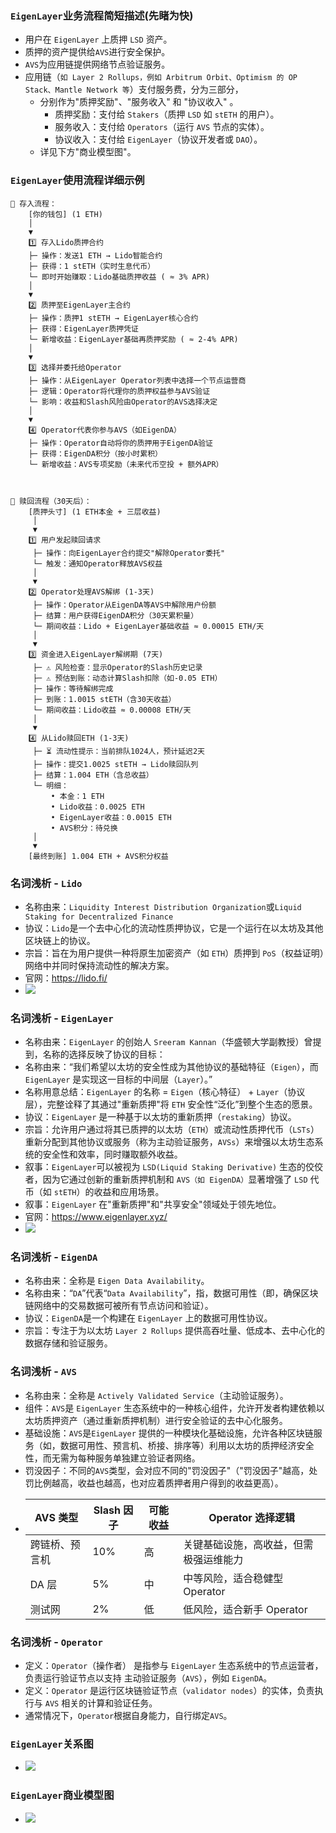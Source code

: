 ### ```EigenLayer```业务流程简短描述(先睹为快)
- 用户在 ```EigenLayer``` 上质押 ```LSD``` 资产。
- 质押的资产提供给```AVS```进行安全保护。
- ```AVS```为应用链提供网络节点验证服务。
- 应用链（```如 Layer 2 Rollups，例如 Arbitrum Orbit、Optimism 的 OP Stack、Mantle Network 等```）支付服务费，分为三部分，
  - 分别作为"质押奖励"、"服务收入" 和 "协议收入" 。
    - 质押奖励：支付给 ```Stakers```（质押 ```LSD``` 如 ```stETH``` 的用户）。
    - 服务收入：支付给 ```Operators```（运行 ```AVS``` 节点的实体）。
    - 协议收入：支付给 ```EigenLayer```（协议开发者或 ```DAO```）。
  - 详见下方"商业模型图"。

### ```EigenLayer```使用流程详细示例
```
🔵 存入流程：
    [你的钱包] (1 ETH)
    │
    ▼
    1️⃣ 存入Lido质押合约
    ├─ 操作：发送1 ETH → Lido智能合约
    ├─ 获得：1 stETH（实时生息代币）
    └─ 即时开始赚取：Lido基础质押收益 ( ≈ 3% APR)
    │
    ▼
    2️⃣ 质押至EigenLayer主合约
    ├─ 操作：质押1 stETH → EigenLayer核心合约
    ├─ 获得：EigenLayer质押凭证
    └─ 新增收益：EigenLayer基础再质押奖励 ( ≈ 2-4% APR)
    │
    ▼
    3️⃣ 选择并委托给Operator
    ├─ 操作：从EigenLayer Operator列表中选择一个节点运营商
    ├─ 逻辑：Operator将代理你的质押权益参与AVS验证
    └─ 影响：收益和Slash风险由Operator的AVS选择决定
    │
    ▼
    4️⃣ Operator代表你参与AVS（如EigenDA）
    ├─ 操作：Operator自动将你的质押用于EigenDA验证
    ├─ 获得：EigenDA积分（按小时累积）
    └─ 新增收益：AVS专项奖励（未来代币空投 + 额外APR）



🔴 赎回流程（30天后）：
    [质押头寸] (1 ETH本金 + 三层收益)
     │
     ▼
    1️⃣ 用户发起赎回请求
     ├─ 操作：向EigenLayer合约提交"解除Operator委托"
     └─ 触发：通知Operator释放AVS权益
     │
     ▼
    2️⃣ Operator处理AVS解绑 (1-3天)
     ├─ 操作：Operator从EigenDA等AVS中解除用户份额
     ├─ 结算：用户获得EigenDA积分（30天累积量）
     └─ 期间收益：Lido + EigenLayer基础收益 ≈ 0.00015 ETH/天
     │
     ▼
    3️⃣ 资金进入EigenLayer解绑期 (7天)
     ├─ ⚠️ 风险检查：显示Operator的Slash历史记录
     ├─ ⚠️ 预估到账：动态计算Slash扣除（如-0.05 ETH）
     ├─ 操作：等待解绑完成
     ├─ 到账：1.0015 stETH（含30天收益）
     └─ 期间收益：Lido收益 ≈ 0.00008 ETH/天
     │
     ▼
    4️⃣ 从Lido赎回ETH (1-3天)
     ├─ ⏳ 流动性提示：当前排队1024人，预计延迟2天
     ├─ 操作：提交1.0025 stETH → Lido赎回队列
     ├─ 结算：1.004 ETH（含总收益）
     └─ 明细：
         • 本金：1 ETH
         • Lido收益：0.0025 ETH
         • EigenLayer收益：0.0015 ETH
         • AVS积分：待兑换
     │
     ▼
    [最终到账] 1.004 ETH + AVS积分权益
```

### 名词浅析 - ```Lido```
- 名称由来：```Liquidity Interest Distribution Organization```或```Liquid Staking for Decentralized Finance```
- 协议：```Lido```是一个去中心化的流动性质押协议，它是一个运行在以太坊及其他区块链上的协议。
- 宗旨：旨在为用户提供一种将原生加密资产（如 ```ETH```）质押到 ```PoS```（权益证明）网络中并同时保持流动性的解决方案。
- 官网：https://lido.fi/
- ![](../images/日期/PixPin_20250517_152901.png "")

### 名词浅析 - ```EigenLayer```
- 名称由来：```EigenLayer``` 的创始人 ```Sreeram Kannan```（华盛顿大学副教授）曾提到，名称的选择反映了协议的目标：
- 名称由来：“我们希望以太坊的安全性成为其他协议的基础特征（```Eigen```），而 ```EigenLayer``` 是实现这一目标的中间层（```Layer```）。”
- 名称用意总结：```EigenLayer``` 的名称 = ```Eigen```（核心特征） + ```Layer```（协议层），完整诠释了其通过"重新质押"将 ```ETH``` 安全性“泛化”到整个生态的愿景。
- 协议：```EigenLayer``` 是一种基于以太坊的重新质押（```restaking```）协议。
- 宗旨：允许用户通过将其已质押的以太坊（```ETH```）或流动性质押代币（```LSTs```）重新分配到其他协议或服务（称为主动验证服务，```AVSs```）来增强以太坊生态系统的安全性和效率，同时赚取额外收益。
- 叙事：```EigenLayer```可以被视为 ```LSD(Liquid Staking Derivative)``` 生态的佼佼者，因为它通过创新的重新质押机制和 ```AVS（如 EigenDA）```显著增强了 ```LSD``` 代币（如 ```stETH```）的收益和应用场景。
- 叙事：```EigenLayer``` 在"重新质押"和"共享安全"领域处于领先地位。
- 官网：https://www.eigenlayer.xyz/
- ![](../images/日期/PixPin_20250517_154147.png "")

### 名词浅析 - ```EigenDA```
- 名称由来：全称是 ```Eigen Data Availability```。
- 名称由来：“```DA```”代表“```Data Availability```”，指，数据可用性（即，确保区块链网络中的交易数据可被所有节点访问和验证）。
- 协议：```EigenDA```是一个构建在 ```EigenLayer``` 上的数据可用性协议。
- 宗旨：专注于为以太坊 ```Layer 2 Rollups``` 提供高吞吐量、低成本、去中心化的数据存储和验证服务。

### 名词浅析 - ```AVS```
- 名称由来：全称是 ```Actively Validated Service```（主动验证服务）。
- 组件：```AVS```是 ```EigenLayer``` 生态系统中的一种核心组件，允许开发者构建依赖以太坊质押资产（通过重新质押机制）进行安全验证的去中心化服务。
- 基础设施：```AVS```是```EigenLayer``` 提供的一种模块化基础设施，允许各种区块链服务（如，数据可用性、预言机、桥接、排序等）利用以太坊的质押经济安全性，而无需为每种服务单独建立验证者网络。
- 罚没因子：不同的```AVS```类型，会对应不同的"罚没因子"（"罚没因子"越高，处罚比例越高，收益也越高，也对应着质押者用户得到的收益更高）。
- 
  | AVS 类型  | Slash 因子 | 可能收益 | Operator 选择逻辑 |
  |---------|------------|----------|-------------------|
  | 跨链桥、预言机 | 10%        | 高       | 关键基础设施，高收益，但需极强运维能力 |
  | DA 层    | 5%         | 中       | 中等风险，适合稳健型 Operator |
  | 测试网     | 2%         | 低       | 低风险，适合新手 Operator |

### 名词浅析 - ```Operator```
- 定义：```Operator```（操作者） 是指参与 ```EigenLayer``` 生态系统中的节点运营者，负责运行验证节点以支持 主动验证服务（```AVS```），例如 ```EigenDA```。
- 定义：```Operator``` 是运行区块链验证节点（```validator nodes```）的实体，负责执行与 ```AVS``` 相关的计算和验证任务。
- 通常情况下，```Operator```根据自身能力，自行绑定```AVS```。

### ```EigenLayer```关系图
- ![](../images/日期/PixPin_20250517_163817.png "")

### ```EigenLayer```商业模型图
- ![](../images/日期/PixPin_20250517_165955.png "")

